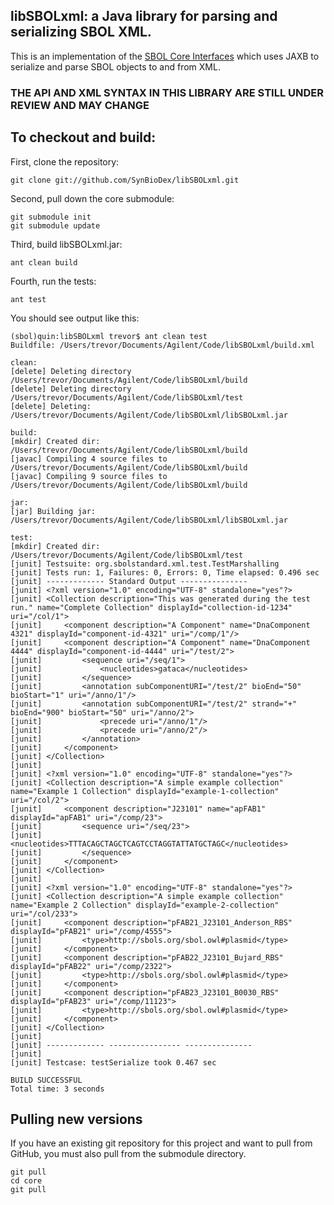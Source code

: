 ## libSBOLxml: a Java library for parsing and serializing SBOL XML.

This is an implementation of the [SBOL Core Interfaces](https://github.com/SynBioDex/libSBOLcore) which uses JAXB to serialize and parse SBOL objects to and from XML.

### THE API AND XML SYNTAX IN THIS LIBRARY ARE STILL UNDER REVIEW AND MAY CHANGE

## To checkout and build:

First, clone the repository:

    git clone git://github.com/SynBioDex/libSBOLxml.git

Second, pull down the core submodule:

    git submodule init
    git submodule update

Third, build libSBOLxml.jar:

    ant clean build

Fourth, run the tests:

    ant test

You should see output like this:

    (sbol)quin:libSBOLxml trevor$ ant clean test
    Buildfile: /Users/trevor/Documents/Agilent/Code/libSBOLxml/build.xml
    
    clean:
    [delete] Deleting directory /Users/trevor/Documents/Agilent/Code/libSBOLxml/build
    [delete] Deleting directory /Users/trevor/Documents/Agilent/Code/libSBOLxml/test
    [delete] Deleting: /Users/trevor/Documents/Agilent/Code/libSBOLxml/libSBOLxml.jar
    
    build:
    [mkdir] Created dir: /Users/trevor/Documents/Agilent/Code/libSBOLxml/build
    [javac] Compiling 4 source files to /Users/trevor/Documents/Agilent/Code/libSBOLxml/build
    [javac] Compiling 9 source files to /Users/trevor/Documents/Agilent/Code/libSBOLxml/build
    
    jar:
    [jar] Building jar: /Users/trevor/Documents/Agilent/Code/libSBOLxml/libSBOLxml.jar
    
    test:
    [mkdir] Created dir: /Users/trevor/Documents/Agilent/Code/libSBOLxml/test
    [junit] Testsuite: org.sbolstandard.xml.test.TestMarshalling
    [junit] Tests run: 1, Failures: 0, Errors: 0, Time elapsed: 0.496 sec
    [junit] ------------- Standard Output ---------------
    [junit] <?xml version="1.0" encoding="UTF-8" standalone="yes"?>
    [junit] <Collection description="This was generated during the test run." name="Complete Collection" displayId="collection-id-1234" uri="/col/1">
    [junit]     <component description="A Component" name="DnaComponent 4321" displayId="component-id-4321" uri="/comp/1"/>
    [junit]     <component description="A Component" name="DnaComponent 4444" displayId="component-id-4444" uri="/test/2">
    [junit]         <sequence uri="/seq/1">
    [junit]             <nucleotides>gataca</nucleotides>
    [junit]         </sequence>
    [junit]         <annotation subComponentURI="/test/2" bioEnd="50" bioStart="1" uri="/anno/1"/>
    [junit]         <annotation subComponentURI="/test/2" strand="+" bioEnd="900" bioStart="50" uri="/anno/2">
    [junit]             <precede uri="/anno/1"/>
    [junit]             <precede uri="/anno/2"/>
    [junit]         </annotation>
    [junit]     </component>
    [junit] </Collection>
    [junit] 
    [junit] <?xml version="1.0" encoding="UTF-8" standalone="yes"?>
    [junit] <Collection description="A simple example collection" name="Example 1 Collection" displayId="example-1-collection" uri="/col/2">
    [junit]     <component description="J23101" name="apFAB1" displayId="apFAB1" uri="/comp/23">
    [junit]         <sequence uri="/seq/23">
    [junit]             <nucleotides>TTTACAGCTAGCTCAGTCCTAGGTATTATGCTAGC</nucleotides>
    [junit]         </sequence>
    [junit]     </component>
    [junit] </Collection>
    [junit] 
    [junit] <?xml version="1.0" encoding="UTF-8" standalone="yes"?>
    [junit] <Collection description="A simple example collection" name="Example 2 Collection" displayId="example-2-collection" uri="/col/233">
    [junit]     <component description="pFAB21_J23101_Anderson_RBS" displayId="pFAB21" uri="/comp/4555">
    [junit]         <type>http://sbols.org/sbol.owl#plasmid</type>
    [junit]     </component>
    [junit]     <component description="pFAB22_J23101_Bujard_RBS" displayId="pFAB22" uri="/comp/2322">
    [junit]         <type>http://sbols.org/sbol.owl#plasmid</type>
    [junit]     </component>
    [junit]     <component description="pFAB23_J23101_B0030_RBS" displayId="pFAB23" uri="/comp/11123">
    [junit]         <type>http://sbols.org/sbol.owl#plasmid</type>
    [junit]     </component>
    [junit] </Collection>
    [junit] 
    [junit] ------------- ---------------- ---------------
    [junit] 
    [junit] Testcase: testSerialize took 0.467 sec
    
    BUILD SUCCESSFUL
    Total time: 3 seconds

## Pulling new versions

If you have an existing git repository for this project and want to pull from GitHub, you must also pull from the submodule directory.

    git pull
    cd core
    git pull

